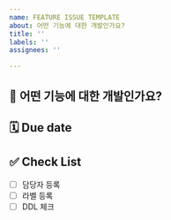```yaml
---
name: FEATURE ISSUE TEMPLATE
about: 어떤 기능에 대한 개발인가요?
title: ''
labels: ''
assignees: ''

---
```


## 📌 어떤 기능에 대한 개발인가요?

## 🗓️ Due date

## ✅ Check List

- [ ] 담당자 등록
- [ ] 라벨 등록
- [ ] DDL 체크
